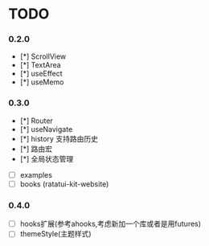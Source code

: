 # TODO

### 0.2.0

- [*] ScrollView
- [*] TextArea
- [*] useEffect
- [*] useMemo

### 0.3.0

- [*] Router
- [*] useNavigate
- [*] history 支持路由历史
- [*] 路由宏
- [*] 全局状态管理
- [ ] examples
- [ ] books (ratatui-kit-website)

### 0.4.0

- [ ] hooks扩展(参考ahooks,考虑新加一个库或者是用futures)
- [ ] themeStyle(主题样式)
